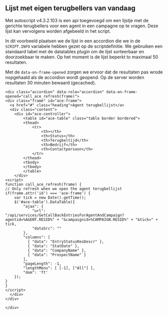 ## Lijst met eigen terugbellers van vandaag

Met autoscript v4.3.2.103 is een api toegevoegd om een lijstje met de gerichte terugbellers voor een agent in een campagne op te vragen. Deze lijst kan vervolgens worden afgebeeld in het script.

In dit voorbeeld plaatsen we de lijst in een accordion die we in de `SCRIPT.INFO` variabele hebben gezet op de scriptdefinitie. We gebruiken een standaard tabel met de datatables plugin om de lijst sorteerbaar en doorzoekbaar te maken. Op het moment is de lijst beperkt to maximaal 50 resultaten.

Met de `data-on-frame-opened` zorgen we ervoor dat de resultaten pas wrode nopgehaald als de accordion wordt geopend. Op de server worden resultaten 30 minuten bewaard (gecached).

```
<div class="accordion" data-role="accordion" data-on-frame-opened="call_ace_refresh(frame)">
<div class="frame" id="ace-frame">
  <a href="#" class="heading">Agent terugbellijst</a>
  <div class="content">
	<div id="ace-controller">
		<table id="ace-table" class="table border bordered">
		<thead>
			<tr>
				<th></th>
				<th>Status</th>
				<th>Terugbeltijd</th>
				<th>Bedrijf</th>
				<th>Contactpersoon</th>
			</tr>
		</thead>
		<tbody>
		</tbody>
		</table>
	</div>
<script>
function call_ace_refresh(frame) {
// Only refresh when we open the agent terugbellijst
if(frame.attr('id') === 'ace-frame') {
	var tick = new Date().getTime();
	$('#ace-table').DataTable({
		"ajax": { 
			"url": "/api/services/GetCallBackEntriesForAgentAndCampaign?agentid=%AGENT.RESID%" + "&campaignid=%CAMPAIGN.RESID%" + "&tick=" + tick, 
			"dataSrc": "" 
		},
		"columns": [
		  { "data": "EntryStatusResDescr" },
		  { "data": "StatDate" },
		  { "data": "CompanyName" },
		  { "data": "ProspectName" }
		],
		"pageLength": -1,
		"lengthMenu": [ [-1], ["All"] ],
		"dom": 'ft'
	});
}
}
</script>
  </div>
</div>

</div>
```